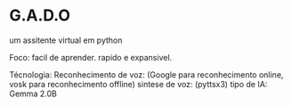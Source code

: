 # G.A.D.O
um assitente virtual em python

Foco: 
    facil de aprender.
    rapido e expansivel.

Técnologia:
    Reconhecimento de voz: (Google para reconhecimento online, vosk para reconhecimento offline)
    sintese de voz: (pyttsx3)
    tipo de IA: Gemma 2.0B
